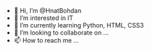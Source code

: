 - 👋 Hi, I’m @HnatBohdan
- 👀 I’m interested in IT
- 🌱 I’m currently learning Python, HTML, CSS3
- 💞️ I’m looking to collaborate on ...
- 📫 How to reach me ...

<!---
HnatBohdan/HnatBohdan is a ✨ special ✨ repository because its `README.md` (this file) appears on your GitHub profile.
You can click the Preview link to take a look at your changes.
--->
